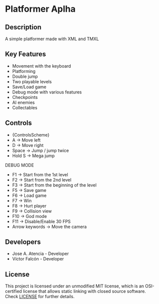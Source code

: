 # Platformer Aplha

## Description

A simple platformer made with XML and TMXL

## Key Features

 - Movement with the keyboard
 - Platforming
 - Double jump
 - Two playable levels
 - Save/Load game
 - Debug mode with various features
 - Checkpoints
 - AI enemies
 - Collectables
 
## Controls

 - {ControlsScheme}
 - A -> Move left
 - D -> Move right
 - Space -> Jump / jump twice
 - Hold S -> Mega jump

DEBUG MODE

 - F1 -> Start from the 1st level
 - F2 -> Start from the 2nd level
 - F3 -> Start from the beginning of the level
 - F5 -> Save game
 - F6 -> Load game
 - F7 -> Win
 - F8 -> Hurt player
 - F9 -> Collision view
 - F10 -> God mode
 - F11 -> Disable/Enable 30 FPS
 - Arrow keywords -> Move the camera

## Developers

 - Jose A. Atencia - Developer
 - Víctor Falcón - Developer


## License

This project is licensed under an unmodified MIT license, which is an OSI-certified license that allows static linking with closed source software. Check [LICENSE](LICENSE) for further details.

